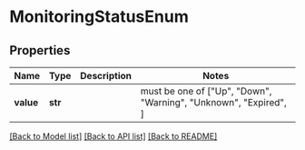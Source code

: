# MonitoringStatusEnum


## Properties
Name | Type | Description | Notes
------------ | ------------- | ------------- | -------------
**value** | **str** |  |  must be one of ["Up", "Down", "Warning", "Unknown", "Expired", ]

[[Back to Model list]](../README.md#documentation-for-models) [[Back to API list]](../README.md#documentation-for-api-endpoints) [[Back to README]](../README.md)


